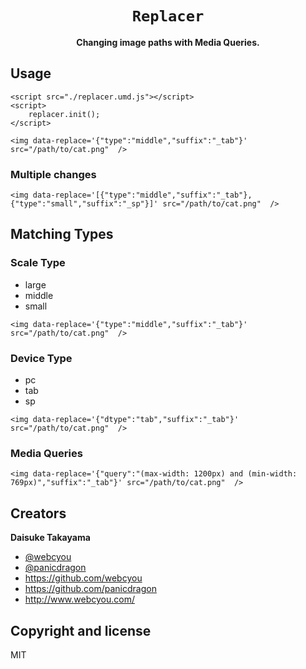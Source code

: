<div align="center">
  <h1><code>Replacer</code></h1>
  <p>
    <strong>Changing image paths with Media Queries.</strong>
  </p>
</div>

## Usage

```
<script src="./replacer.umd.js"></script>
<script>
    replacer.init();
</script>
```

```
<img data-replace='{"type":"middle","suffix":"_tab"}' src="/path/to/cat.png"  />
```

### Multiple changes

```
<img data-replace='[{"type":"middle","suffix":"_tab"}, {"type":"small","suffix":"_sp"}]' src="/path/to/cat.png"  />
```

## Matching Types

### Scale Type

- large
- middle
- small

```
<img data-replace='{"type":"middle","suffix":"_tab"}' src="/path/to/cat.png"  />
```

### Device Type

- pc
- tab
- sp

```
<img data-replace='{"dtype":"tab","suffix":"_tab"}' src="/path/to/cat.png"  />
```

### Media Queries

```
<img data-replace='{"query":"(max-width: 1200px) and (min-width: 769px)","suffix":"_tab"}' src="/path/to/cat.png"  />
```

## Creators

**Daisuke Takayama**
* [@webcyou](https://twitter.com/webcyou)
* [@panicdragon](https://twitter.com/panicdragon)
* <https://github.com/webcyou>
* <https://github.com/panicdragon>
* <http://www.webcyou.com/>

## Copyright and license
MIT
